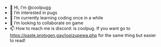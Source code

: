 - 👋 Hi, I’m @coolpugg
- 👀 I’m interested in pugs
- 🌱 I’m currently learning coding once in a while
- 💞️ I’m looking to collaborate on game
- 📫 How to reach me is discord: is coolpug.
If you want go to https://paste.protogen.gay/jopizupewa.php for the same thing but easier to read!
